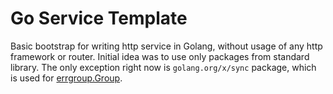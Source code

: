 # Go Service Template

Basic bootstrap for writing http service in Golang, without usage of any http framework or router. Initial idea was to use only packages from standard library. The only exception right now is `golang.org/x/sync` package, which is used for [errgroup.Group](https://pkg.go.dev/golang.org/x/sync/errgroup).